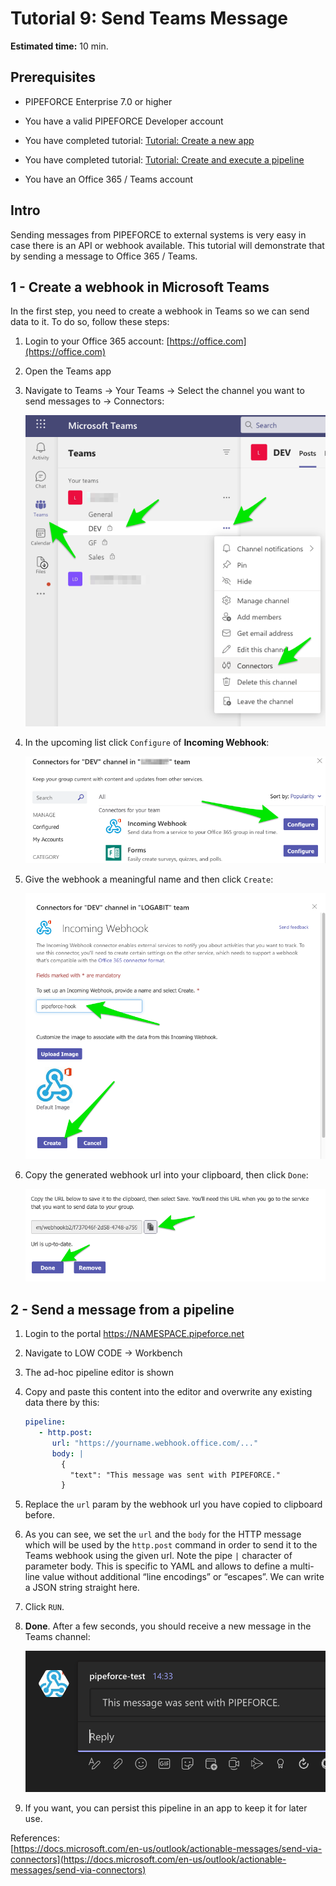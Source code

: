 # Tutorial 9: Send Teams Message

**Estimated time:** 10 min.

## Prerequisites

*   PIPEFORCE Enterprise 7.0 or higher
    
*   You have a valid PIPEFORCE Developer account
    
*   You have completed tutorial: [Tutorial: Create a new app](../tutorials/create-app)
    
*   You have completed tutorial: [Tutorial: Create and execute a pipeline](../tutorials/create-pipeline)
    
*   You have an Office 365 / Teams account
    

## Intro

Sending messages from PIPEFORCE to external systems is very easy in case there is an API or webhook available. This tutorial will demonstrate that by sending a message to Office 365 / Teams.

## 1 - Create a webhook in Microsoft Teams

In the first step, you need to create a webhook in Teams so we can send data to it. To do so, follow these steps:

1.  Login to your Office 365 account: [https://office.com](https://office.com)
    
2.  Open the Teams app
    
3.  Navigate to Teams → Your Teams → Select the channel you want to send messages to → Connectors:  
    
    ![](../img/grafik-20210727-092443.png)
    
4.  In the upcoming list click `Configure` of **Incoming Webhook**:  
    
    ![](../img/grafik-20210727-092742.png)
    
5.  Give the webhook a meaningful name and then click `Create`:  
    
    ![](../img/grafik-20210727-092945.png)
    
6.  Copy the generated webhook url into your clipboard, then click `Done`:  
    
    ![](../img/grafik-20210727-093159.png)

## 2 - Send a message from a pipeline

1.  Login to the portal https://NAMESPACE.pipeforce.net
    
2.  Navigate to LOW CODE → Workbench
    
3.  The ad-hoc pipeline editor is shown
    
4.  Copy and paste this content into the editor and overwrite any existing data there by this:  
    
    ```yaml
    pipeline:
       - http.post:
          url: "https://yourname.webhook.office.com/..."
          body: |
            {
              "text": "This message was sent with PIPEFORCE."
            }
    ```
    
5.  Replace the `url` param by the webhook url you have copied to clipboard before.
    
6.  As you can see, we set the `url` and the `body` for the HTTP message which will be used by the `http.post` command in order to send it to the Teams webhook using the given url. Note the pipe `|` character of parameter body. This is specific to YAML and allows to define a multi-line value without additional “line encodings” or “escapes”. We can write a JSON string straight here.
    
7.  Click `RUN`.
    
8.  **Done**. After a few seconds, you should receive a new message in the Teams channel:  
    
    ![](../img/grafik-20210727-123350.png)
9.  If you want, you can persist this pipeline in an app to keep it for later use.
    

References:  
[https://docs.microsoft.com/en-us/outlook/actionable-messages/send-via-connectors](https://docs.microsoft.com/en-us/outlook/actionable-messages/send-via-connectors)
